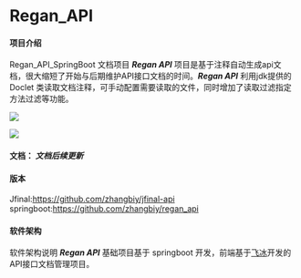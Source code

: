 # Regan_API

#### 项目介绍
Regan_API_SpringBoot 文档项目
***Regan API*** 项目是基于注释自动生成api文档，很大缩短了开始与后期维护API接口文档的时间。***Regan API*** 利用jdk提供的Doclet
类读取文档注释，可手动配置需要读取的文件，同时增加了读取过滤指定方法过滤等功能。

![](http://file.homeins.cn/FjnP0FvBDFwKRH4LLFwzYyI_tvbH)

![](http://file.homeins.cn/FrIAtiOVuYau1WLQ33M3w4Sqj4q5)

#### 文档： _文档后续更新_ 

#### 版本
  Jfinal:https://github.com/zhangbiy/jfinal-api
  springboot:https://github.com/zhangbiy/regan_api

#### 软件架构
软件架构说明
***Regan API*** 基础项目基于 springboot 开发，前端基于[飞冰](https://alibaba.github.io/ice)开发的API接口文档管理项目。

